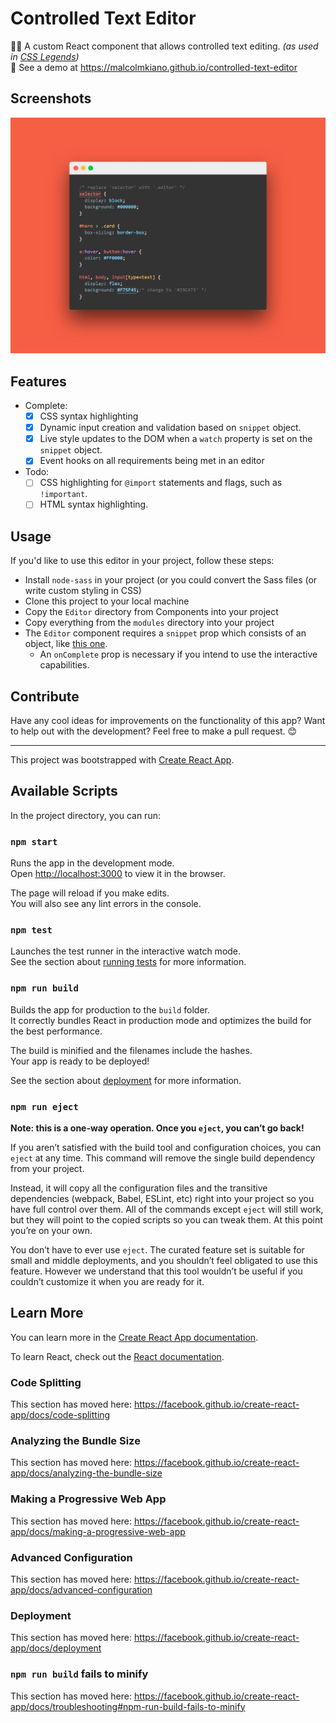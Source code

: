 # Controlled Text Editor
👩‍💻 A custom React component that allows controlled text editing. _(as used in [CSS Legends](https://github.com/malcolmkiano/css-legends))_<br>
🚀 See a demo at https://malcolmkiano.github.io/controlled-text-editor

## Screenshots
![Controlled Text Editor](./public/screenshot.jpg)

## Features
- Complete:
  - [x] CSS syntax highlighting
  - [x] Dynamic input creation and validation based on `snippet` object.
  - [x] Live style updates to the DOM when a `watch` property is set on the `snippet` object.
  - [x] Event hooks on all requirements being met in an editor

- Todo:
  - [ ] CSS highlighting for `@import` statements and flags, such as `!important`.
  - [ ] HTML syntax highlighting.

## Usage
If you'd like to use this editor in your project, follow these steps:
- Install `node-sass` in your project (or you could convert the Sass files (or write custom styling in CSS)
- Clone this project to your local machine
- Copy the `Editor` directory from Components into your project
- Copy everything from the `modules` directory into your project
- The `Editor` component requires a `snippet` prop which consists of an object, like [this one](./src/Store/snippets/demo.js).
  - An `onComplete` prop is necessary if you intend to use the interactive capabilities.

## Contribute
Have any cool ideas for improvements on the functionality of this app? Want to help out with the development? Feel free to make a pull request. 😊<br />

-----------------------

This project was bootstrapped with [Create React App](https://github.com/facebook/create-react-app).

## Available Scripts

In the project directory, you can run:

### `npm start`

Runs the app in the development mode.<br />
Open [http://localhost:3000](http://localhost:3000) to view it in the browser.

The page will reload if you make edits.<br />
You will also see any lint errors in the console.

### `npm test`

Launches the test runner in the interactive watch mode.<br />
See the section about [running tests](https://facebook.github.io/create-react-app/docs/running-tests) for more information.

### `npm run build`

Builds the app for production to the `build` folder.<br />
It correctly bundles React in production mode and optimizes the build for the best performance.

The build is minified and the filenames include the hashes.<br />
Your app is ready to be deployed!

See the section about [deployment](https://facebook.github.io/create-react-app/docs/deployment) for more information.

### `npm run eject`

**Note: this is a one-way operation. Once you `eject`, you can’t go back!**

If you aren’t satisfied with the build tool and configuration choices, you can `eject` at any time. This command will remove the single build dependency from your project.

Instead, it will copy all the configuration files and the transitive dependencies (webpack, Babel, ESLint, etc) right into your project so you have full control over them. All of the commands except `eject` will still work, but they will point to the copied scripts so you can tweak them. At this point you’re on your own.

You don’t have to ever use `eject`. The curated feature set is suitable for small and middle deployments, and you shouldn’t feel obligated to use this feature. However we understand that this tool wouldn’t be useful if you couldn’t customize it when you are ready for it.

## Learn More

You can learn more in the [Create React App documentation](https://facebook.github.io/create-react-app/docs/getting-started).

To learn React, check out the [React documentation](https://reactjs.org/).

### Code Splitting

This section has moved here: https://facebook.github.io/create-react-app/docs/code-splitting

### Analyzing the Bundle Size

This section has moved here: https://facebook.github.io/create-react-app/docs/analyzing-the-bundle-size

### Making a Progressive Web App

This section has moved here: https://facebook.github.io/create-react-app/docs/making-a-progressive-web-app

### Advanced Configuration

This section has moved here: https://facebook.github.io/create-react-app/docs/advanced-configuration

### Deployment

This section has moved here: https://facebook.github.io/create-react-app/docs/deployment

### `npm run build` fails to minify

This section has moved here: https://facebook.github.io/create-react-app/docs/troubleshooting#npm-run-build-fails-to-minify